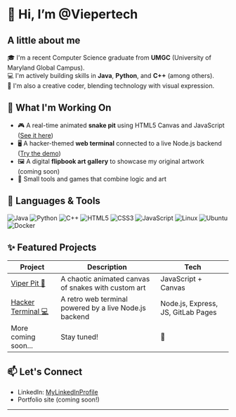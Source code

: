 # 👋 Hi, I’m @Viepertech

## A little about me
🎓 I'm a recent Computer Science graduate from **UMGC** (University of Maryland Global Campus).  
💻 I'm actively building skills in **Java**, **Python**, and **C++** (among others).  
🎨 I'm also a creative coder, blending technology with visual expression.

## 🚀 What I'm Working On
- 🎮 A real-time animated **snake pit** using HTML5 Canvas and JavaScript ([See it here](https://viepertech.github.io/viper-pit/))
- 🖥️ A hacker-themed **web terminal** connected to a live Node.js backend ([Try the demo](https://viepertech.github.io/viper-hacker-demo/))
- 🖼️ A digital **flipbook art gallery** to showcase my original artwork (coming soon)
- 🌇 Small tools and games that combine logic and art

## 🧰 Languages & Tools
![Java](https://img.shields.io/badge/Java-007396?style=flat&logo=java&logoColor=white)
![Python](https://img.shields.io/badge/Python-3776AB?style=flat&logo=python&logoColor=white)
![C++](https://img.shields.io/badge/C++-00599C?style=flat&logo=cplusplus&logoColor=white)
![HTML5](https://img.shields.io/badge/HTML5-E34F26?style=flat&logo=html5&logoColor=white)
![CSS3](https://img.shields.io/badge/CSS3-1572B6?style=flat&logo=css3&logoColor=white)
![JavaScript](https://img.shields.io/badge/JavaScript-F7DF1E?style=flat&logo=javascript&logoColor=black)
![Linux](https://img.shields.io/badge/Linux-FCC624?style=flat&logo=linux&logoColor=black)
![Ubuntu](https://img.shields.io/badge/Ubuntu-E95420?style=flat&logo=ubuntu&logoColor=white)
![Docker](https://img.shields.io/badge/Docker-2496ED?style=flat&logo=docker&logoColor=white)

## ✨ Featured Projects
| Project | Description | Tech |
|--------|-------------|------|
| [Viper Pit 🐍](https://viepertech.github.io/viper-pit/) | A chaotic animated canvas of snakes with custom art | JavaScript + Canvas |
| [Hacker Terminal 💻](https://viepertech.github.io/viper-hacker-demo/) | A retro web terminal powered by a live Node.js backend | Node.js, Express, JS, GitLab Pages |
| More coming soon... | Stay tuned! | 🚧 |

## 📫 Let's Connect
- LinkedIn: [MyLinkedInProfile](https://linkedin.com/in/alexanderrnmurphy)
- Portfolio site (coming soon!)

---
